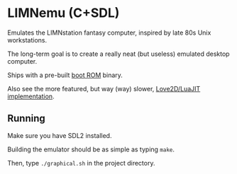 # LIMNemu (C+SDL)

Emulates the LIMNstation fantasy computer, inspired by late 80s Unix workstations.

The long-term goal is to create a really neat (but useless) emulated desktop computer.

Ships with a pre-built [boot ROM](https://github.com/limnarch/a3x) binary.

Also see the more featured, but way (way) slower, [Love2D/LuaJIT implementation](https://github.com/limnarch/emu).

## Running

Make sure you have SDL2 installed.

Building the emulator should be as simple as typing `make`.

Then, type `./graphical.sh` in the project directory.